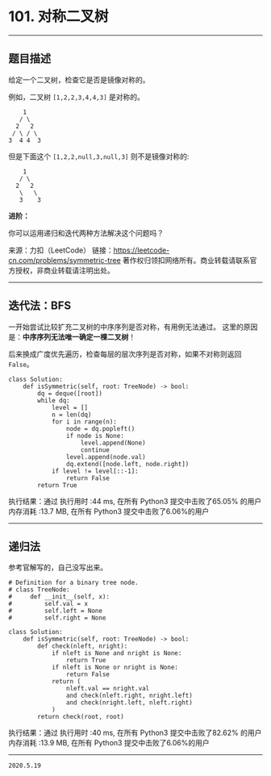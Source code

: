 # 101. 对称二叉树

---

## 题目描述

给定一个二叉树，检查它是否是镜像对称的。

例如，二叉树 `[1,2,2,3,4,4,3]` 是对称的。
```
    1
   / \
  2   2
 / \ / \
3  4 4  3
```

但是下面这个 `[1,2,2,null,3,null,3]` 则不是镜像对称的:
```
    1
   / \
  2   2
   \   \
   3    3
```

**进阶：**

你可以运用递归和迭代两种方法解决这个问题吗？

来源：力扣（LeetCode）
链接：https://leetcode-cn.com/problems/symmetric-tree
著作权归领扣网络所有。商业转载请联系官方授权，非商业转载请注明出处。

---

## 迭代法：BFS

一开始尝试比较扩充二叉树的中序序列是否对称，有用例无法通过。
这里的原因是：**中序序列无法唯一确定一棵二叉树**！

后来换成广度优先遍历，检查每层的层次序列是否对称，如果不对称则返回 `False`。

```python3
class Solution:
    def isSymmetric(self, root: TreeNode) -> bool:
        dq = deque([root])
        while dq:
            level = []
            n = len(dq)
            for i in range(n):
                node = dq.popleft()
                if node is None:
                    level.append(None)
                    continue
                level.append(node.val)
                dq.extend([node.left, node.right])
            if level != level[::-1]:
                return False
        return True
```

执行结果：通过
执行用时 :44 ms, 在所有 Python3 提交中击败了65.05% 的用户
内存消耗 :13.7 MB, 在所有 Python3 提交中击败了6.06%的用户

---

## 递归法

参考官解写的，自己没写出来。

```python3
# Definition for a binary tree node.
# class TreeNode:
#     def __init__(self, x):
#         self.val = x
#         self.left = None
#         self.right = None

class Solution:
    def isSymmetric(self, root: TreeNode) -> bool:
        def check(nleft, nright):
            if nleft is None and nright is None:
                return True
            if nleft is None or nright is None:
                return False
            return (
                nleft.val == nright.val
                and check(nleft.right, nright.left)
                and check(nright.left, nleft.right)
            )
        return check(root, root)
```

执行结果：通过
执行用时 :40 ms, 在所有 Python3 提交中击败了82.62% 的用户
内存消耗 :13.9 MB, 在所有 Python3 提交中击败了6.06%的用户

---

`2020.5.19`
